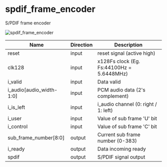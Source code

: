 # spdif_frame_encoder
S/PDIF frame encoder

![spdif_frame_encoder](https://user-images.githubusercontent.com/14823909/149629420-517c9b49-473a-4f2e-8fc8-c6729dc98471.png)

|Name|Direction|Description|
|--|--|--|
|reset|input|reset signal (active high)|
|clk128|input|x128Fs clock (Eg. Fs:44100Hz = 5.6448MHz)|
|i_valid|input|Data valid|
|i_audio[audio_width-1:0]|input|PCM audio data (2's complement)|
|i_is_left|input|i_audio channel (0: right / 1: left)|
|i_user|input|Value of sub frame 'U' bit|
|i_control|input|Value of sub frame 'C' bit|
|sub_frame_number[8:0]|output|Current sub frame number (0-383)|
|i_ready|output|Data incoming ready|
|spdif|output|S/PDIF signal output|
